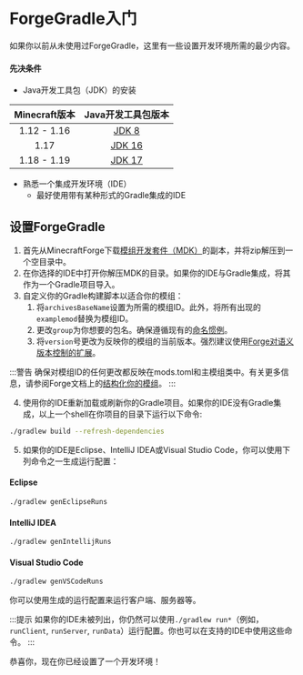 ForgeGradle入门
================================

如果你以前从未使用过ForgeGradle，这里有一些设置开发环境所需的最少内容。

#### 先决条件

* Java开发工具包（JDK）的安装

Minecraft版本        | Java开发工具包版本
:---:                | :---:
1.12 - 1.16          | [JDK 8][jdk8]
1.17                 | [JDK 16][jdk16]
1.18 - 1.19          | [JDK 17][jdk17]

* 熟悉一个集成开发环境（IDE）
    * 最好使用带有某种形式的Gradle集成的IDE

## 设置ForgeGradle

1. 首先从MinecraftForge下载[模组开发套件（MDK）][mdk]的副本，并将zip解压到一个空目录中。
1. 在你选择的IDE中打开你解压MDK的目录。如果你的IDE与Gradle集成，将其作为一个Gradle项目导入。
1. 自定义你的Gradle构建脚本以适合你的模组：
    1. 将`archivesBaseName`设置为所需的模组ID。此外，将所有出现的`examplemod`替换为模组ID。
    1. 更改`group`为你想要的包名。确保遵循现有的[命名惯例][group]。
    1. 将`version`号更改为反映你的模组的当前版本。强烈建议使用[Forge对语义版本控制的扩展][semver]。

:::警告
确保对模组ID的任何更改都反映在mods.toml和主模组类中。有关更多信息，请参阅Forge文档上的[结构化你的模组][structuring]。
:::

4. 使用你的IDE重新加载或刷新你的Gradle项目。如果你的IDE没有Gradle集成，以上一个shell在你项目的目录下运行以下命令:

```sh
./gradlew build --refresh-dependencies
```

5. 如果你的IDE是Eclipse、IntelliJ IDEA或Visual Studio Code，你可以使用下列命令之一生成运行配置：

#### Eclipse

```sh
./gradlew genEclipseRuns
```

#### IntelliJ IDEA

```sh
./gradlew genIntellijRuns
```

#### Visual Studio Code

```sh
./gradlew genVSCodeRuns
```

你可以使用生成的运行配置来运行客户端、服务器等。

:::提示
如果你的IDE未被列出，你仍然可以使用`./gradlew run*`（例如，`runClient`, `runServer`, `runData`）运行配置。你也可以在支持的IDE中使用这些命令。
:::

恭喜你，现在你已经设置了一个开发环境！

[jdk8]: https://adoptium.net/temurin/releases/?version=8
[jdk16]: https://adoptium.net/temurin/releases/?version=16
[jdk17]: https://adoptium.net/temurin/releases/?version=17

[mdk]: https://files.minecraftforge.net/
[group]: https://docs.oracle.com/javase/tutorial/java/package/namingpkgs.html
[semver]: https://docs.minecraftforge.net/en/latest/gettingstarted/versioning/
[structuring]: https://docs.minecraftforge.net/en/latest/gettingstarted/structuring/
